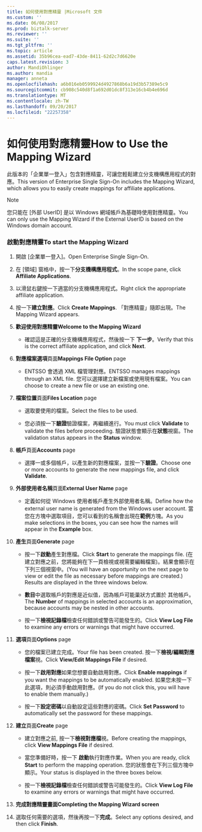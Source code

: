 ```yaml
---
title: 如何使用對應精靈 |Microsoft 文件
ms.custom: ''
ms.date: 06/08/2017
ms.prod: biztalk-server
ms.reviewer: ''
ms.suite: ''
ms.tgt_pltfrm: ''
ms.topic: article
ms.assetid: 35b96cea-ead7-43de-8411-62d2c7d6620e
caps.latest.revision: 3
author: MandiOhlinger
ms.author: mandia
manager: anneta
ms.openlocfilehash: a6b016eb0599924d4927868b6a19d3b57389e5c9
ms.sourcegitcommit: cb908c540d8f1a692d01dc8f313e16cb4b4e696d
ms.translationtype: MT
ms.contentlocale: zh-TW
ms.lasthandoff: 09/20/2017
ms.locfileid: "22257358"
---
```

# <a name="how-to-use-the-mapping-wizard"></a><span data-ttu-id="aff67-102">如何使用對應精靈</span><span class="sxs-lookup"><span data-stu-id="aff67-102">How to Use the Mapping Wizard</span></span>
<span data-ttu-id="aff67-103">此版本的「企業單一登入」包含對應精靈，可讓您輕鬆建立分支機構應用程式的對應。</span><span class="sxs-lookup"><span data-stu-id="aff67-103">This version of Enterprise Single Sign-On includes the Mapping Wizard, which allows you to easily create mappings for affiliate applications.</span></span>  
  
> [!NOTE]
>  <span data-ttu-id="aff67-104">您只能在 [外部 UserID] 是以 Windows 網域帳戶為基礎時使用對應精靈。</span><span class="sxs-lookup"><span data-stu-id="aff67-104">You can only use the Mapping Wizard if the External UserID is based on the Windows domain account.</span></span>  
  
### <a name="to-start-the-mapping-wizard"></a><span data-ttu-id="aff67-105">啟動對應精靈</span><span class="sxs-lookup"><span data-stu-id="aff67-105">To start the Mapping Wizard</span></span>  
  
1.  <span data-ttu-id="aff67-106">開啟 [企業單一登入]。</span><span class="sxs-lookup"><span data-stu-id="aff67-106">Open Enterprise Single Sign-On.</span></span>  
  
2.  <span data-ttu-id="aff67-107">在 [領域] 窗格中，按一下**分支機構應用程式**。</span><span class="sxs-lookup"><span data-stu-id="aff67-107">In the scope pane, click **Affiliate Applications**.</span></span>  
  
3.  <span data-ttu-id="aff67-108">以滑鼠右鍵按一下適當的分支機構應用程式。</span><span class="sxs-lookup"><span data-stu-id="aff67-108">Right click the appropriate affiliate application.</span></span>  
  
4.  <span data-ttu-id="aff67-109">按一下**建立對應**。</span><span class="sxs-lookup"><span data-stu-id="aff67-109">Click **Create Mappings**.</span></span> <span data-ttu-id="aff67-110">「對應精靈」隨即出現。</span><span class="sxs-lookup"><span data-stu-id="aff67-110">The Mapping Wizard appears.</span></span>  
  
5.  <span data-ttu-id="aff67-111">**歡迎使用對應精靈**</span><span class="sxs-lookup"><span data-stu-id="aff67-111">**Welcome to the Mapping Wizard**</span></span>  
  
    -   <span data-ttu-id="aff67-112">確認這是正確的分支機構應用程式，然後按一下 **下一步**。</span><span class="sxs-lookup"><span data-stu-id="aff67-112">Verify that this is the correct affiliate application, and click **Next**.</span></span>  
  
6.  <span data-ttu-id="aff67-113">**對應檔案選項**頁面</span><span class="sxs-lookup"><span data-stu-id="aff67-113">**Mappings File Option** page</span></span>  
  
    -   <span data-ttu-id="aff67-114">ENTSSO 會透過 XML 檔管理對應。</span><span class="sxs-lookup"><span data-stu-id="aff67-114">ENTSSO manages mappings through an XML file.</span></span> <span data-ttu-id="aff67-115">您可以選擇建立新檔案或使用現有檔案。</span><span class="sxs-lookup"><span data-stu-id="aff67-115">You can choose to create a new file or use an existing one.</span></span>  
  
7.  <span data-ttu-id="aff67-116">**檔案位置**頁面</span><span class="sxs-lookup"><span data-stu-id="aff67-116">**Files Location** page</span></span>  
  
    -   <span data-ttu-id="aff67-117">選取要使用的檔案。</span><span class="sxs-lookup"><span data-stu-id="aff67-117">Select the files to be used.</span></span>  
  
    -   <span data-ttu-id="aff67-118">您必須按一下**驗證**驗證檔案，再繼續進行。</span><span class="sxs-lookup"><span data-stu-id="aff67-118">You must click **Validate** to validate the files before proceeding.</span></span> <span data-ttu-id="aff67-119">驗證狀態會顯示在**狀態**視窗。</span><span class="sxs-lookup"><span data-stu-id="aff67-119">The validation status appears in the **Status** window.</span></span>  
  
8.  <span data-ttu-id="aff67-120">**帳戶**頁面</span><span class="sxs-lookup"><span data-stu-id="aff67-120">**Accounts** page</span></span>  
  
    -   <span data-ttu-id="aff67-121">選擇一或多個帳戶，以產生新的對應檔案，並按一下**驗證**。</span><span class="sxs-lookup"><span data-stu-id="aff67-121">Choose one or more accounts to generate the new mappings file, and click **Validate**.</span></span>  
  
9. <span data-ttu-id="aff67-122">**外部使用者名稱**頁面</span><span class="sxs-lookup"><span data-stu-id="aff67-122">**External User Name** page</span></span>  
  
    -   <span data-ttu-id="aff67-123">定義如何從 Windows 使用者帳戶產生外部使用者名稱。</span><span class="sxs-lookup"><span data-stu-id="aff67-123">Define how the external user name is generated from the Windows user account.</span></span> <span data-ttu-id="aff67-124">當您在方塊中選取項目，您可以看到的名稱會出現在**範例**方塊。</span><span class="sxs-lookup"><span data-stu-id="aff67-124">As you make selections in the boxes, you can see how the names will appear in the **Example** box.</span></span>  
  
10. <span data-ttu-id="aff67-125">**產生**頁面</span><span class="sxs-lookup"><span data-stu-id="aff67-125">**Generate** page</span></span>  
  
    -   <span data-ttu-id="aff67-126">按一下**啟動**產生對應檔。</span><span class="sxs-lookup"><span data-stu-id="aff67-126">Click **Start** to generate the mappings file.</span></span> <span data-ttu-id="aff67-127">(在建立對應之前，您將能夠在下一頁檢視或視需要編輯檔案)。結果會顯示在下列三個視窗中。</span><span class="sxs-lookup"><span data-stu-id="aff67-127">(You will have an opportunity on the next page to view or edit the file as necessary before mappings are created.) Results are displayed in the three windows below.</span></span>  
  
    -   <span data-ttu-id="aff67-128">**數目**中選取帳戶的對應是近似值，因為帳戶可能巢狀方式置於 其他帳戶。</span><span class="sxs-lookup"><span data-stu-id="aff67-128">The **Number** of mappings in selected accounts is an approximation, because accounts may be nested in other accounts.</span></span>  
  
    -   <span data-ttu-id="aff67-129">按一下**檢視記錄檔**檢查任何錯誤或警告可能發生的。</span><span class="sxs-lookup"><span data-stu-id="aff67-129">Click **View Log File** to examine any errors or warnings that might have occurred.</span></span>  
  
11. <span data-ttu-id="aff67-130">**選項**頁面</span><span class="sxs-lookup"><span data-stu-id="aff67-130">**Options** page</span></span>  
  
    -   <span data-ttu-id="aff67-131">您的檔案已建立完成。</span><span class="sxs-lookup"><span data-stu-id="aff67-131">Your file has been created.</span></span> <span data-ttu-id="aff67-132">按一下**檢視/編輯對應檔案**視。</span><span class="sxs-lookup"><span data-stu-id="aff67-132">Click **View/Edit Mappings File** if desired.</span></span>  
  
    -   <span data-ttu-id="aff67-133">按一下**啟用對應**如果您想要自動啟用對應。</span><span class="sxs-lookup"><span data-stu-id="aff67-133">Click **Enable mappings** if you want the mappings to be automatically enabled.</span></span> <span data-ttu-id="aff67-134">如果您未按一下此選項，則必須手動啟用對應。</span><span class="sxs-lookup"><span data-stu-id="aff67-134">(If you do not click this, you will have to enable them manually.)</span></span>  
  
    -   <span data-ttu-id="aff67-135">按一下**設定密碼**以自動設定這些對應的密碼。</span><span class="sxs-lookup"><span data-stu-id="aff67-135">Click **Set Password** to automatically set the password for these mappings.</span></span>  
  
12. <span data-ttu-id="aff67-136">**建立**頁面</span><span class="sxs-lookup"><span data-stu-id="aff67-136">**Create** page</span></span>  
  
    -   <span data-ttu-id="aff67-137">建立對應之前, 按一下**檢視對應檔**視。</span><span class="sxs-lookup"><span data-stu-id="aff67-137">Before creating the mappings, click **View Mappings File** if desired.</span></span>  
  
    -   <span data-ttu-id="aff67-138">當您準備好時，按一下 **啟動**執行對應作業。</span><span class="sxs-lookup"><span data-stu-id="aff67-138">When you are ready, click **Start** to perform the mapping operation.</span></span> <span data-ttu-id="aff67-139">您的狀態會在下列三個方塊中顯示。</span><span class="sxs-lookup"><span data-stu-id="aff67-139">Your status is displayed in the three boxes below.</span></span>  
  
    -   <span data-ttu-id="aff67-140">按一下**檢視記錄檔**檢查任何錯誤或警告可能發生的。</span><span class="sxs-lookup"><span data-stu-id="aff67-140">Click **View Log File** to examine any errors or warnings that might have occurred.</span></span>  
  
13. <span data-ttu-id="aff67-141">**完成對應精靈畫面**</span><span class="sxs-lookup"><span data-stu-id="aff67-141">**Completing the Mapping Wizard screen**</span></span>  
  
14. <span data-ttu-id="aff67-142">選取任何需要的選項，然後再按一下**完成**。</span><span class="sxs-lookup"><span data-stu-id="aff67-142">Select any options desired, and then click **Finish**.</span></span>